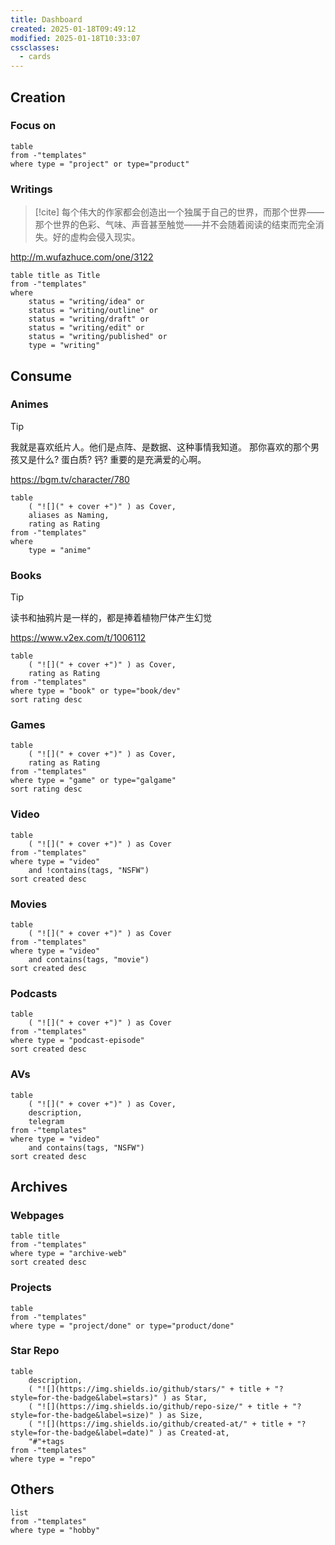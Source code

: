 ```yaml
---
title: Dashboard
created: 2025-01-18T09:49:12
modified: 2025-01-18T10:33:07
cssclasses:
  - cards
---
```


## Creation

### Focus on

```dataview
table  
from -"templates"  
where type = "project" or type="product"
```

### Writings

> [!cite]
> 每个伟大的作家都会创造出一个独属于自己的世界，而那个世界——那个世界的色彩、气味、声音甚至触觉——并不会随着阅读的结束而完全消失。好的虚构会侵入现实。
> 
 http://m.wufazhuce.com/one/3122

```dataview
table title as Title
from -"templates"
where 
	status = "writing/idea" or 
	status = "writing/outline" or
	status = "writing/draft" or
	status = "writing/edit" or
	status = "writing/published" or
    type = "writing"
```

## Consume

### Animes

> [!tip]
> 我就是喜欢纸片人。他们是点阵、是数据、这种事情我知道。
> 那你喜欢的那个男孩又是什么? 蛋白质? 钙?
> 重要的是充满爱的心啊。
>
> https://bgm.tv/character/780

```dataview
table
	( "![](" + cover +")" ) as Cover,
	aliases as Naming,
	rating as Rating
from -"templates"
where 
	type = "anime" 
```

### Books

> [!tip]
> 读书和抽鸦片是一样的，都是捧着植物尸体产生幻觉
> 
> https://www.v2ex.com/t/1006112

```dataview
table 
	( "![](" + cover +")" ) as Cover,
	rating as Rating
from -"templates"
where type = "book" or type="book/dev"
sort rating desc

```

### Games

```dataview
table 
	( "![](" + cover +")" ) as Cover,
	rating as Rating
from -"templates"
where type = "game" or type="galgame"
sort rating desc
```


### Video
```dataview
table 
	( "![](" + cover +")" ) as Cover
from -"templates"
where type = "video" 
    and !contains(tags, "NSFW")
sort created desc
```

### Movies
```dataview
table 
	( "![](" + cover +")" ) as Cover
from -"templates"
where type = "video" 
    and contains(tags, "movie")
sort created desc
```



### Podcasts
```dataview
table 
	( "![](" + cover +")" ) as Cover
from -"templates"
where type = "podcast-episode" 
sort created desc
```

### AVs
```dataview
table 
	( "![](" + cover +")" ) as Cover,
	description,
	telegram
from -"templates"
where type = "video" 
    and contains(tags, "NSFW")
sort created desc
```

## Archives

### Webpages

```dataview
table title
from -"templates"
where type = "archive-web" 
sort created desc
```

### Projects

```dataview
table  
from -"templates" 
where type = "project/done" or type="product/done"
```


### Star Repo
```dataview
table 
    description,
	( "![](https://img.shields.io/github/stars/" + title + "?style=for-the-badge&label=stars)" ) as Star,
	( "![](https://img.shields.io/github/repo-size/" + title + "?style=for-the-badge&label=size)" ) as Size,
    ( "![](https://img.shields.io/github/created-at/" + title + "?style=for-the-badge&label=date)" ) as Created-at,
    "#"+tags
from -"templates" 
where type = "repo"
```

## Others

```dataview
list 
from -"templates" 
where type = "hobby"
```

